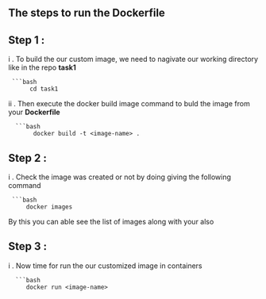 ## The steps to run the Dockerfile

## Step 1 : 

  i . To build the our custom image, we need to nagivate our working directory like in the repo **task1**

     ```bash
          cd task1
  ii . Then execute the docker build image command to buld the image from your **Dockerfile**

      ```bash
           docker build -t <image-name> .

## Step 2 : 

  i . Check the image was created or not by doing giving the following command
    
     ```bash
         docker images 

  By this you can able see the list of images along with your  <image-name> also

## Step 3 :

   i . Now time for run the our customized image in containers

      ```bash
         docker run <image-name>
